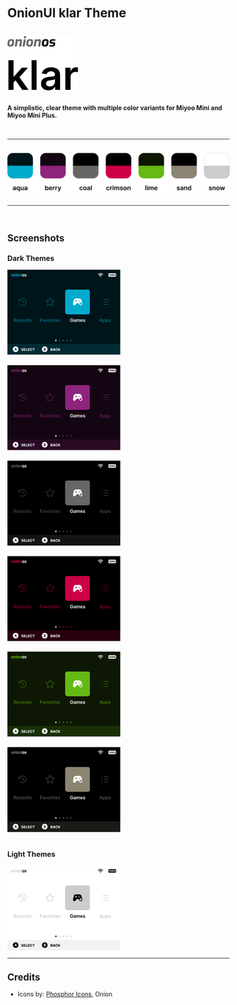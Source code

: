 # OnionUI klar Theme

<br>
<img style="display: block" src="assets/header.png" width="160" alt="Onion OS klar">
<br>

**A simplistic, clear theme with multiple color variants for Miyoo Mini and Miyoo Mini Plus.**

<br>

---

<br>
<img style="display: block" src="assets/colors.png" width="512" alt="klar color variants">
<br>

---

<br>

## Screenshots

### Dark Themes

<div style="display: grid; grid-template-columns: repeat(auto-fit, minmax(256px, 1fr)); gap: 24px;">
  <img style="display: block" src="klar aqua by m_axic/preview.png" width="256" alt="klar • aqua">
  <img style="display: block" src="klar berry by m_axic/preview.png" width="256" alt="klar • berry">
  <img style="display: block" src="klar coal by m_axic/preview.png" width="256" alt="klar • coal">
  <img style="display: block" src="klar crimson by m_axic/preview.png" width="256" alt="klar • crimson">
  <img style="display: block" src="klar lime by m_axic/preview.png" width="256" alt="klar • lime">
  <img style="display: block" src="klar sand by m_axic/preview.png" width="256" alt="klar • sand">
</div>

<br>

### Light Themes

<img src="klar snow by m_axic/preview.png" width="256" alt="klar • snow">

<br>

---

## Credits

- Icons by: [Phosphor Icons](https://phosphoricons.com/), Onion

